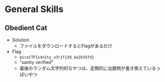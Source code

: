 # General Skills

## Obedient Cat
* Solution
  * ファイルをダウンロードするとFlagがあるだけ
* Flag
  * `picoCTF{s4n1ty_v3r1f13d_4a2b35fd}`
  * "sanity verified"
  * 最後のランダム文字列的なやつは、定期的に出題側が書き換えているっぽいやつ
